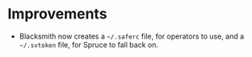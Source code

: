 # Improvements

- Blacksmith now creates a `~/.saferc` file, for operators to use,
  and a `~/.svtoken` file, for Spruce to fall back on.
